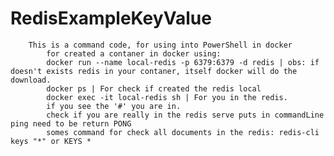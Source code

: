 # RedisExampleKeyValue
	    This is a command code, for using into PowerShell in docker
            for created a contaner in docker using:
            docker run --name local-redis -p 6379:6379 -d redis | obs: if doesn't exists redis in your contaner, itself docker will do the download.
            docker ps | For check if created the redis local
            docker exec -it local-redis sh | For you in the redis.
            if you see the '#' you are in.
            check if you are really in the redis serve puts in commandLine ping need to be return PONG
            somes command for check all documents in the redis: redis-cli keys "*" or KEYS *
